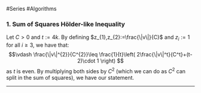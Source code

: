 #Series #Algorithms 

### 1. Sum of Squares Hölder-like Inequality

Let $C>0$ and $t:= 4k$. By defining $z_{1},z_{2}:=\frac{\|v\|}{C}$ and $z_{i}:= 1$ for all $i\geq 3$, we have that: $$\vdash \frac{\|v\|^{2}}{C^{2}}\leq \frac{1}{t}\left( 2\frac{\|v\|^t}{C^t}+(t-2)\cdot 1 \right) $$as $t$ is even. By multiplying both sides by $C^{2}$ (which we can do as $C^{2}$ can split in the sum of squares), we have our statement.

---

